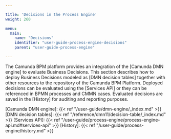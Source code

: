```yaml
---

title: 'Decisions in the Process Engine'
weight: 260

menu:
  main:
    name: "Decisions"
    identifier: "user-guide-process-engine-decisions"
    parent: "user-guide-process-engine"

---
```


The Camunda BPM platform provides an integration of the [Camunda DMN engine] to
evaluate Business Decisions. This section describes how to deploy Business
Decisions modeled as [DMN decision tables] together with other resources to the
repository of the Camunda BPM Platform. Deployed decisions can be evaluated
using the [Services API] or they can be referenced in BPMN processes and CMMN
cases. Evaluated decisions are saved in the [History] for auditing and reporting purposes.

[Camunda DMN engine]: {{< ref "/user-guide/dmn-engine/_index.md" >}}
[DMN decision tables]: {{< ref "/reference/dmn11/decision-table/_index.md" >}}
[Services API]: {{< ref "/user-guide/process-engine/process-engine-api.md#services-api" >}}
[History]: {{< ref "/user-guide/process-engine/history.md" >}}
